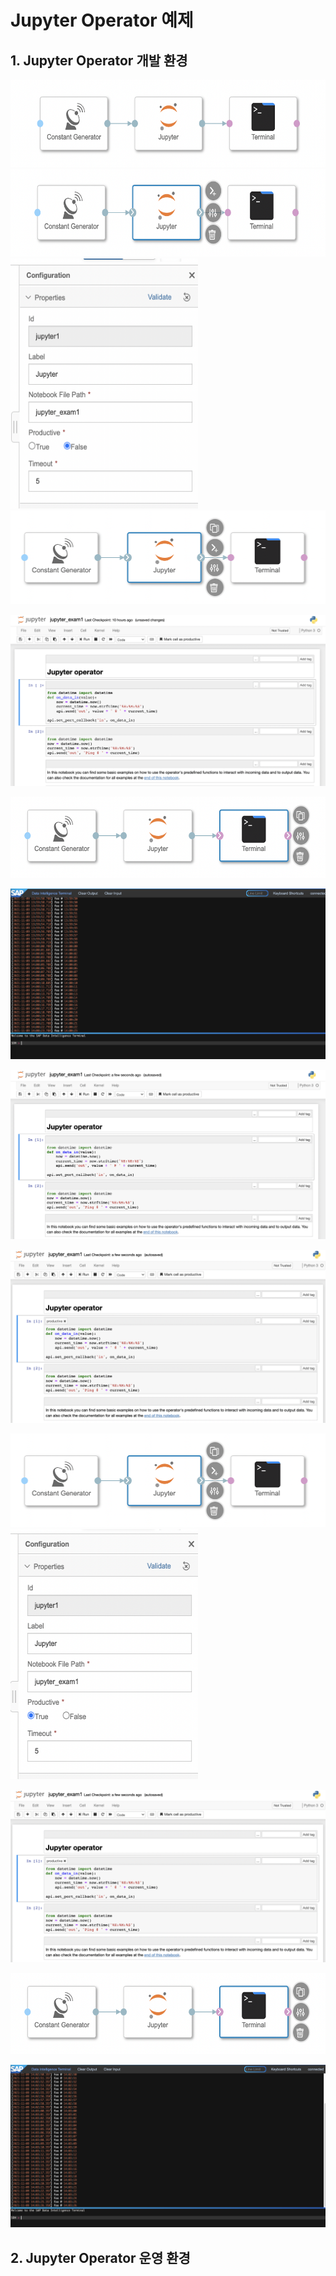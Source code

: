 # Jupyter Operator 예제


## 1. Jupyter Operator 개발 환경

<img src="Images/jupyter_pipeline1_1.png" width="600" height="140"/>

<img src="Images/jupyter_pipeline2.png" width="600" height="140"/>

<img src="Images/jupyter_config1.png" width="300" height="400"/>

<img src="Images/jupyter_pipeline3.png" width="550" height="150"/>

![](Images/jupyter_note1.png)<br>

<img src="Images/jupyter_pipeline4.png" width="550" height="130"/>

![](Images/jupyter_result1.png)<br>

![](Images/jupyter_note2.png)<br>

![](Images/jupyter_note3.png)<br>

<img src="Images/jupyter_pipeline3.png" width="550" height="150"/>

<img src="Images/jupyter_config2.png" width="300" height="400"/>

![](Images/jupyter_note3.png)<br>

<img src="Images/jupyter_pipeline4.png" width="550" height="130"/>

![](Images/jupyter_result2.png)<br>

## 2. Jupyter Operator 운영 환경 
